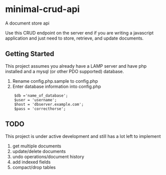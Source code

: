 # minimal-crud-api
A document store api

Use this CRUD endpoint on the server end if you are writing a javascript application and just need to store, retrieve, and update documents.

## Getting Started
This project assumes you already have a LAMP server and have php installed and a mysql (or other PDO supported) database.

1. Rename config.php.sample to config.php
2. Enter database information into config.php
```
    $db ='name_of_database';
    $user = 'username';
    $host = 'dbserver.example.com';
    $pass = 'correcthorse';
```

## TODO
This project is under active development and still has a lot left to implement

1. get multiple documents
2. update/delete documents
3. undo operations/document history
4. add indexed fields
5. compact/drop tables